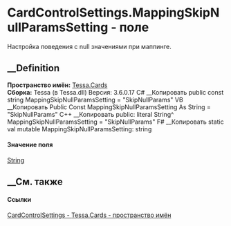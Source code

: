 # CardControlSettings.MappingSkipNullParamsSetting - поле
Настройка поведения с null значениями при маппинге.
##  __Definition
 **Пространство имён:** [Tessa.Cards](N_Tessa_Cards.htm)  
 **Сборка:** Tessa (в Tessa.dll) Версия: 3.6.0.17
C# __Копировать
     public const string MappingSkipNullParamsSetting = "SkipNullParams"
VB __Копировать
     Public Const MappingSkipNullParamsSetting As String = "SkipNullParams"
C++ __Копировать
     public:
    literal String^ MappingSkipNullParamsSetting = "SkipNullParams"
F# __Копировать
     static val mutable MappingSkipNullParamsSetting: string
#### Значение поля
[String](https://learn.microsoft.com/dotnet/api/system.string)
##  __См. также
#### Ссылки
[CardControlSettings - ](T_Tessa_Cards_CardControlSettings.htm)
[Tessa.Cards - пространство имён](N_Tessa_Cards.htm)
